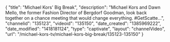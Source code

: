 {
    "title": "Michael Kors' Big Break",
    "description": "Michael Kors and Dawn Mello, the former Fashion Director of Bergdorf Goodman, look back together on a chance meeting that would change everything. #GetScatte...",
    "channelid": "135123",
    "videoid": "135150",
    "date_created": "1385969222",
    "date_modified": "1418181124",
    "type": "captivate",
    "layout": "channelVideo",
    "url": "\/michael-kors-tv\/michael-kors-big-break\/135123-135150"
}